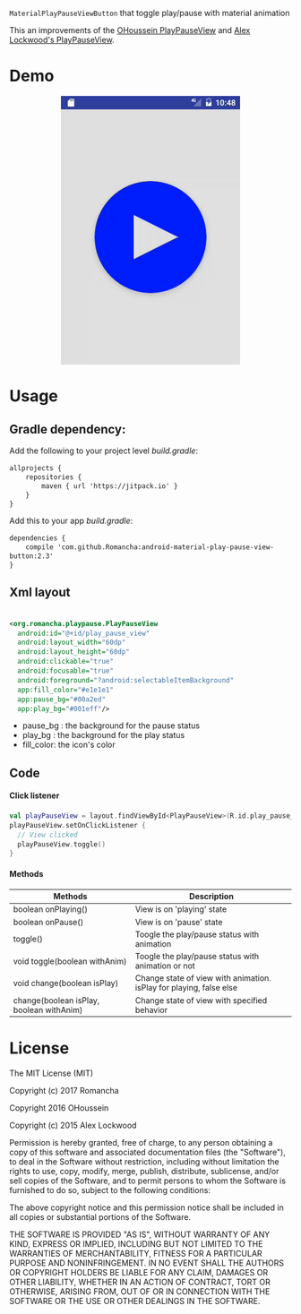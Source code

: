 `MaterialPlayPauseViewButton` that toggle play/pause with material animation

This an improvements of the [OHoussein PlayPauseView](https://github.com/OHoussein/android-material-play-pause-view)
and [Alex Lockwood's PlayPauseView](https://github.com/alexjlockwood/material-pause-play-animation).

# Demo

<div  align="center">    
<img src="https://raw.githubusercontent.com/Romancha/android-material-play-pause-view-button/master/media/demo.gif" alt="demo" align=center />
</div>

# Usage

## Gradle dependency:

Add the following to your project level <i>build.gradle</i>:

```
allprojects {
    repositories {
        maven { url 'https://jitpack.io' }
    }
}
```

Add this to your app <i>build.gradle</i>:

```
dependencies {
    compile 'com.github.Romancha:android-material-play-pause-view-button:2.3'
}
```

## Xml layout

```xml

<org.romancha.playpause.PlayPauseView
  android:id="@+id/play_pause_view"
  android:layout_width="60dp"
  android:layout_height="60dp"
  android:clickable="true"
  android:focusable="true"
  android:foreground="?android:selectableItemBackground"
  app:fill_color="#e1e1e1"
  app:pause_bg="#00a2ed"
  app:play_bg="#001eff"/>
```

- pause_bg : the background for the pause status
- play_bg : the background for the play status
- fill_color: the icon's color

## Code

#### Click listener

```kotlin
val playPauseView = layout.findViewById<PlayPauseView>(R.id.play_pause_view)
playPauseView.setOnClickListener {
  // View clicked
  playPauseView.toggle()
}
```

#### Methods

|Methods|Description|
|---|---|
|boolean onPlaying()|View is on 'playing' state|
|boolean onPause()|View is on 'pause' state|
|toggle()|Toogle the play/pause status with animation|
|void toggle(boolean withAnim)|Toogle the play/pause status with animation or not|
|void change(boolean isPlay)|Change state of view with animation. isPlay for playing, false else|
|change(boolean isPlay, boolean withAnim) |Change state of view with specified behavior|

# License

The MIT License (MIT)

Copyright (c) 2017 Romancha

Copyright 2016 OHoussein

Copyright (c) 2015 Alex Lockwood

Permission is hereby granted, free of charge, to any person obtaining a copy of this software and associated
documentation files (the "Software"), to deal in the Software without restriction, including without limitation the
rights to use, copy, modify, merge, publish, distribute, sublicense, and/or sell copies of the Software, and to permit
persons to whom the Software is furnished to do so, subject to the following conditions:

The above copyright notice and this permission notice shall be included in all copies or substantial portions of the
Software.

THE SOFTWARE IS PROVIDED "AS IS", WITHOUT WARRANTY OF ANY KIND, EXPRESS OR IMPLIED, INCLUDING BUT NOT LIMITED TO THE
WARRANTIES OF MERCHANTABILITY, FITNESS FOR A PARTICULAR PURPOSE AND NONINFRINGEMENT. IN NO EVENT SHALL THE AUTHORS OR
COPYRIGHT HOLDERS BE LIABLE FOR ANY CLAIM, DAMAGES OR OTHER LIABILITY, WHETHER IN AN ACTION OF CONTRACT, TORT OR
OTHERWISE, ARISING FROM, OUT OF OR IN CONNECTION WITH THE SOFTWARE OR THE USE OR OTHER DEALINGS IN THE SOFTWARE.
